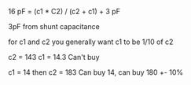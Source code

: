 16 pF = (c1 * C2) / (c2 + c1) + 3 pF


3pF from shunt capacitance

for c1 and c2 you generally want c1 to be 1/10 of c2

c2 = 143
c1 = 14.3
Can't buy

c1 = 14 then
c2 = 183
Can buy 14, can buy 180 +- 10%


